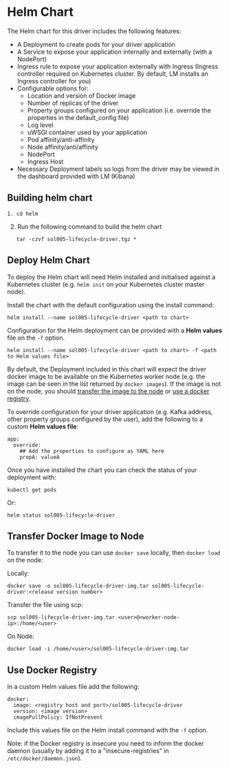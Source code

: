 # Helm Chart
The Helm chart for this driver includes the following features:

- A Deployment to create pods for your driver application
- A Service to expose your application internally and externally (with a NodePort)
- Ingress rule to expose your application externally with Ingress (Ingress controller required on Kubernetes cluster. By default, LM installs an Ingress controller for you)
- Configurable options for:
    - Location and version of Docker image
    - Number of replicas of the driver
    - Property groups configured on your application (i.e. override the properties in the default_config file)
    - Log level
    - uWSGI container used by your application
    - Pod affinity/anti-affinity
    - Node affinity/anti/affinity
    - NodePort
    - Ingress Host
- Necessary Deployment labels so logs from the driver may be viewed in the dashboard provided with LM (Kibana)

## Building helm chart

```
1. cd helm
```

2. Run the following command to build the helm chart

```
   tar -czvf sol005-lifecycle-driver.tgz *
```

## Deploy Helm Chart

To deploy the Helm chart will need Helm installed and initialised against a Kubernetes cluster (e.g. `helm init` on your Kubernetes cluster master node).

Install the chart with the default configuration using the install command:

```
helm install --name sol005-lifecycle-driver <path to chart>
```
   
Configuration for the Helm deployment can be provided with a **Helm values** file on the `-f` option.

```
helm install --name sol005-lifecycle-driver <path to chart> -f <path to Helm values file>
```

By default, the Deployment included in this chart will expect the driver docker image to be available on the Kubernetes worker node (e.g. the image can be seen in the list returned by `docker images`). If the image is not on the node, you should [transfer the image to the node](#transfer-docker-image-to-node) or [use a docker registry](#use-docker-registry).

To override configuration for your driver application (e.g. Kafka address, other property groups configured by the user), add the following to a custom **Helm values file**:

```
app:
  override:
    ## Add the properties to configure as YAML here
    propA: valueA 
```

Once you have installed the chart you can check the status of your deployment with:

```
kubectl get pods
```

Or:

```
helm status sol005-lifecycle-driver
```

## Transfer Docker Image to Node

To transfer it to the node you can use `docker save` locally, then `docker load` on the node:

Locally:
```
docker save -o sol005-lifecycle-driver-img.tar sol005-lifecycle-driver:<release version number>
```

Transfer the file using scp:
```
scp sol005-lifecycle-driver-img.tar <user>@<worker-node-ip>:/home/<user>
```

On Node:
```
docker load -i /home/<user>/sol005-lifecycle-driver-img.tar
```  

## Use Docker Registry

In a custom Helm values file add the following:

```
docker:
  image: <registry host and port>/sol005-lifecycle-driver
  version: <image version>
  imagePullPolicy: IfNotPresent
```

Include this values file on the Helm install command with the `-f` option.

Note: if the Docker registry is insecure you need to inform the docker daemon (usually by adding it to a "insecure-registries" in `/etc/docker/daemon.json`).

